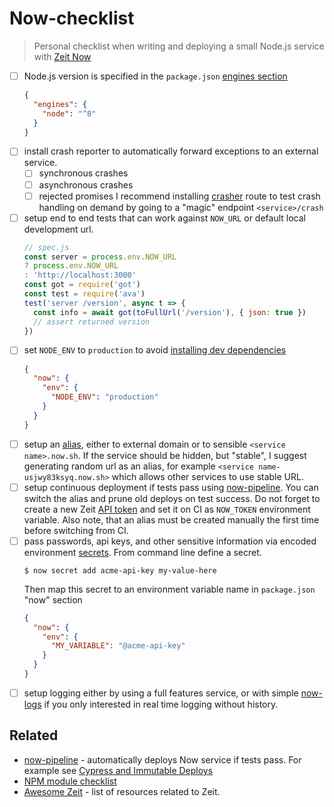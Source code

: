 # Now-checklist

> Personal checklist when writing and deploying a small 
> Node.js service with [Zeit Now](https://zeit.co/now)

* [ ] Node.js version is specified in the `package.json` [engines section][engines]
    ```json
    {
      "engines": {
        "node": "^8"
      }
    }
    ```
* [ ] install crash reporter to automatically forward exceptions to an external service.
  - [ ] synchronous crashes
  - [ ] asynchronous crashes
  - [ ] rejected promises
  I recommend installing [crasher][crasher] route to test crash handling on demand by going
  to a "magic" endpoint `<service>/crash`
* [ ] setup end to end tests that can work against `NOW_URL` or default local development url.
    ```js
    // spec.js
    const server = process.env.NOW_URL
    ? process.env.NOW_URL
    : 'http://localhost:3000'
    const got = require('got')
    const test = require('ava')
    test('server /version', async t => {
      const info = await got(toFullUrl('/version'), { json: true })
      // assert returned version
    })
    ```
* [ ] set `NODE_ENV` to `production` to avoid 
  [installing dev dependencies](https://zeit.co/docs/deployment-types/node)
    ```json
    {
      "now": {
        "env": {
          "NODE_ENV": "production"
        }
      }
    }
    ```
* [ ] setup an [alias][alias], either to external domain or to sensible `<service name>.now.sh`.
  If the service should be hidden, but "stable", I suggest generating random url as an alias,
  for example `<service name-usjwy83ksyq.now.sh>` which allows other services to use stable URL.
* [ ] setup continuous deployment if tests pass using [now-pipeline][now-pipeline].
  You can switch the alias and prune old deploys on test success. Do not forget to create a new
  Zeit [API token][api token] and set it on CI as `NOW_TOKEN` environment variable.
  Also note, that an alias must be created manually the first time before switching from CI.
* [ ] pass passwords, api keys, and other sensitive information via encoded environment
  [secrets][env-and-secrets]. From command line define a secret.
    ```
    $ now secret add acme-api-key my-value-here
    ```
  Then map this secret to an environment variable name in `package.json` "now" section
    ```json
    {
      "now": {
        "env": {
          "MY_VARIABLE": "@acme-api-key"
        }
      }
    }
    ```
* [ ] setup logging either by using a full features service, or with simple [now-logs][now-logs]
  if you only interested in real time logging without history.

## Related

* [now-pipeline][now-pipeline] - automatically deploys Now service if tests pass. 
  For example see [Cypress and Immutable Deploys][immutable deploys]
* [NPM module checklist](https://github.com/bahmutov/npm-module-checklist)
* [Awesome Zeit](https://github.com/zeit/awesome-zeit) - list of resources 
  related to Zeit.

[now-pipeline]: https://github.com/bahmutov/now-pipeline
[immutable deploys]: https://www.cypress.io/blog/2017/05/30/cypress-and-immutable-deploys/
[engines]: https://docs.npmjs.com/files/package.json#engines
[crasher]: https://github.com/bahmutov/crasher
[alias]: https://zeit.co/docs/features/aliases
[api token]: https://zeit.co/account/tokens
[env-and-secrets]: https://zeit.co/docs/features/env-and-secrets
[now-logs]: https://github.com/berzniz/now-logs#readme
